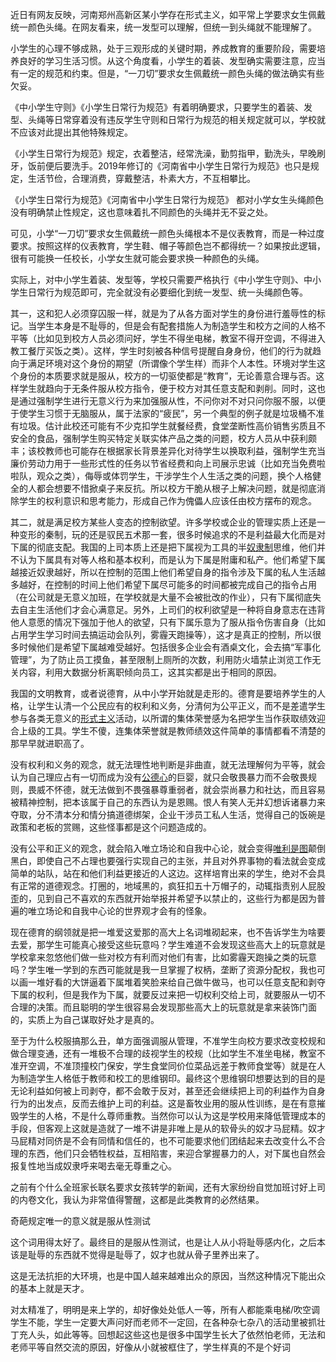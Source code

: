 近日有网友反映，河南郑州高新区某小学存在形式主义，如平常上学要求女生佩戴统一颜色头绳。在网友看来，统一发型可以理解，但统一到头绳就不能理解了。

小学生的心理不够成熟，处于三观形成的关键时期，养成教育的重要阶段，需要培养良好的学习生活习惯。从这个角度看，小学生的着装、发型确实需要注意，应当有一定的规范和约束。但是，“一刀切”要求女生佩戴统一颜色头绳的做法确实有些欠妥。

《中小学生守则》《小学生日常行为规范》有着明确要求，只要学生的着装、发型、头绳等日常穿着没有违反学生守则和日常行为规范的相关规定就可以，学校就不应该对此提出其他特殊规定。

《小学生日常行为规范》规定，衣着整洁，经常洗澡，勤剪指甲，勤洗头，早晚刷牙，饭前便后要洗手。2019年修订的《河南省中小学生日常行为规范》也只是规定，生活节俭，合理消费，穿戴整洁，朴素大方，不互相攀比。

《小学生日常行为规范》《河南省中小学生日常行为规范》 都对小学女生头绳颜色没有明确禁止性规定，这也意味着扎不同颜色的头绳并无不妥之处。

可见，小学“一刀切”要求女生佩戴统一颜色头绳根本不是仪表教育，而是一种过度要求。按照这样的仪表教育，学生鞋、帽子等颜色岂不都得统一？如果按此逻辑，很有可能换一任校长，小学女生就可能会要求换一种颜色的头绳。

实际上，对中小学生着装、发型等，学校只需要严格执行《中小学生守则》、中小学生日常行为规范即可，完全就没有必要细化到统一发型、统一头绳颜色等。





其一，这和犯人必须穿囚服一样，就是为了从各方面对学生的身份进行羞辱性的标记。当学生本身是不耻辱的，但是会有配套措施人为制造学生和校方之间的人格不平等（比如见到校方人员必须问好，学生不得坐电梯，教室不得开空调，不得进入教工餐厅买饭之类）。这样，学生时刻被各种信号提醒自身身份，他们的行为就趋向于满足环境对这个身份的期望（所谓像个学生样）而非个人本性。环境对学生这个身份的本质要求就是服从，校方的一切驱使都是“教育”，无论善意合理与否。这样学生就趋向于无条件服从校方指令，便于校方对其任意支配和剥削。同时，这也是通过强制学生进行无意义行为来加强服从性，不问你对不对只问你服不服，以便于使学生习惯于无脑服从，属于法家的“疲民”，另一个典型的例子就是垃圾桶不准有垃圾。估计此校还可能有不少克扣学生就餐经费，食堂垄断性高价销售劣质且不安全的食品，强制学生购买特定关联实体产品之类的问题，校方人员从中获利颇丰；该校教师也可能存在根据家长背景差异化对待学生以换取利益，强制学生充当廉价劳动力用于一些形式性的任务以节省经费和向上司展示忠诚（比如充当免费啦啦队，观众之类），侮辱或体罚学生，干涉学生个人生活之类的问题，换个人格健全的人都会想要不惜掀桌子来反抗。所以校方干脆从根子上解决问题，就是彻底消除学生的权利意识和思考能力，形成自己作为傀儡人应该任由校方摆布的观念。

其二，就是满足校方某些人变态的控制欲望。许多学校或企业的管理实质上还是一种变形的秦制，玩的还是驭民五术那一套，很多时候追求的不是利益最大化而是对下属的彻底支配。我国的上司本质上还是把下属视为工具的半[奴隶制](https://www.zhihu.com/search?q=奴隶制&search_source=Entity&hybrid_search_source=Entity&hybrid_search_extra={"sourceType"%3A"answer"%2C"sourceId"%3A2369590721})思维，他们并不认为下属具有对等人格和基本权利，而是认为下属是附庸和私产。他们希望下属越接近奴隶越好，所以在控制的范围上他们希望自身的指令涉及下属的私人生活越多越好，在控制的时间上他们希望下属尽可能多的时间都被完成自己的指令占用（在公司就是无意义加班，在学校就是大量不会被批改的作业），只有下属彻底失去自主生活他们才会心满意足。另外，上司们的权利欲望是一种将自身意志在违背他人意愿的情况下强加于他人的欲望，只有下属乐意为了服从指令伤害自身（比如占用学生学习时间去搞运动会队列，雾霾天跑操等），这才是真正的控制，所以很多时候他们是希望下属越难受越好。包括很多企业会有酒桌文化，会去搞“军事化管理”，为了防止员工摸鱼，甚至限制上厕所的次数，利用防火墙禁止浏览工作无关内容，利用大数据分析离职倾向员工，这其实都是出于相同的原因。



我国的文明教育，或者说德育，从中小学开始就是走形的。德育是要培养学生的人格，让学生认清一个公民应有的权利和义务，分清何为公平正义，而不是差遣学生参与各类无意义的[形式主义](https://www.zhihu.com/search?q=形式主义&search_source=Entity&hybrid_search_source=Entity&hybrid_search_extra={"sourceType"%3A"answer"%2C"sourceId"%3A2369590721})活动，以所谓的集体荣誉感为名把学生当作获取绩效迎合上级的工具。学生不傻，连集体荣誉就是教师绩效这件简单的事情都看不清楚的那早早就进职高了。

没有权利和义务的观念，就无法理性地判断是非曲直，就无法理解何为平等，就会认为自己理应占有一切而成为没有[公德心](https://www.zhihu.com/search?q=公德心&search_source=Entity&hybrid_search_source=Entity&hybrid_search_extra={"sourceType"%3A"answer"%2C"sourceId"%3A2369590721})的巨婴，就只会敬畏暴力而不会敬畏规则，畏威不怀德，就无法做到不畏强暴尊重弱者，就会崇尚暴力和社达，而且容易被精神控制，把本该属于自己的东西认为是恩赐。恨人有笑人无并幻想诉诸暴力来夺取，分不清本分和情分搞道德绑架，企业干涉员工私人生活，觉得自己的饭碗是政策和老板的赏赐，这些怪事都是这个问题造成的。

没有公平和正义的观念，就会陷入唯立场论和自我中心论，就会变得[唯利是图](https://www.zhihu.com/search?q=唯利是图&search_source=Entity&hybrid_search_source=Entity&hybrid_search_extra={"sourceType"%3A"answer"%2C"sourceId"%3A2369590721})颠倒黑白，即使自己不占理也要强行实现自己的主张，并且对外界事物的看法就会变成简单的站队，站在和他们利益更接近的人这边。这样培育出来的学生，绝对不会具有正常的道德观念。打圈的，地域黑的，疯狂扣五十万帽子的，动辄指责别人屁股歪的，见到自己不喜欢的东西就开始举报并希望予以禁止的，这些行为都是因为普遍的唯立场论和自我中心论的世界观才会有的怪象。

现在德育的纲领就是把一堆爱这爱那的高大上名词堆砌起来，也不告诉学生为啥要去爱，那学生可能真心接受这些玩意吗？学生难道不会发现这些高大上的玩意就是学校拿来忽悠他们做一些对校方有利而对他们有害，比如雾霾天跑操之类的玩意吗？学生唯一学到的东西可能就是我一旦掌握了权柄，垄断了资源分配权，我也可以画一堆好看的大饼逼着下属堆着笑脸来给自己做牛做马，也可以任意支配和剥夺下属的权利，但是我作为下属，就要反过来把一切权利交给上司，就要服从一切不合理的决策。而且聪明的学生很容易会发现那些高大上的玩意就是拿来装饰门面的，实质上为自己谋取好处才是真的。

至于为什么校服搞那么丑，单方面强调服从管理，不准学生向校方要求改变校规和做合理变通，还有一堆极不合理的歧视学生的校规（比如学生不准坐电梯，教室不准开空调，不准顶撞校门保安，学生食堂同价位菜品远差于教师食堂等）就是在人为制造学生人格低于教师和校工的思维钢印。最终这个思维钢印想要达到的目的是无论利益如何被上司剥夺，都不会敢于反对，甚至还会继续把上司的利益作为自身行为的出发点，反而去维护上司的利益。这是畜牧业用的服从性训练，是在有意摧毁学生的人格，不是什么尊师重教。当然你可以认为这是学校用来降低管理成本的手段，但客观上这就是造就了一堆不讲是非唯上是从的软骨头的奴才马屁精。奴才马屁精对同侪是不会有同情和信任的，也不可能要求他们团结起来去改变什么不合理的东西，他们只会牺牲权益，互相陷害，来迎合掌握暴力的人，对下属也自然会报复性地当成奴隶呼来喝去毫无尊重之心。

之前有个什么全班家长联名要求女孩转学的新闻，还有大家纷纷自觉加班讨好上司的内卷文化，我认为非常值得警醒，这都是此类教育的必然结果。



奇葩规定唯一的意义就是服从性测试



这个词用得太好了。最终目的是服从性测试，也是让人从小将耻辱感内化，之后本该是耻辱的东西就不觉得是耻辱了，奴才也就从骨子里养出来了。



这是无法抗拒的大环境，也是中国人越来越难出众的原因，当然这种情况下能出众的基本上就是天才。



对太精准了，明明是来上学的，却好像处处低人一等，所有人都能乘电梯/吹空调学生不能，学生一定要大声问好而老师不一定回，在各种杂七杂八的活动里被抓壮丁充人头，如此等等。回想起这些这也是很多中国学生长大了依然怕老师，无法和老师平等自然交流的原因，好像从小就被框住了，学生样真的不是个好词